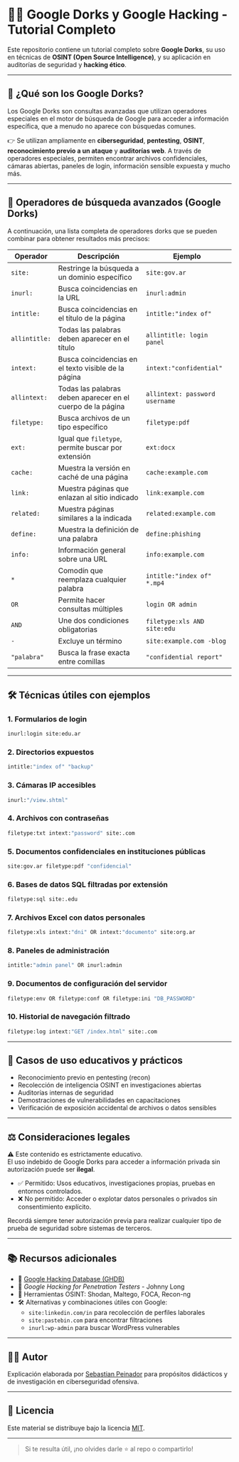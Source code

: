 # 🕵️‍♂️ Google Dorks y Google Hacking - Tutorial Completo

Este repositorio contiene un tutorial completo sobre **Google Dorks**, su uso en técnicas de **OSINT (Open Source Intelligence)**, y su aplicación en auditorías de seguridad y **hacking ético**.

---

## 📌 ¿Qué son los Google Dorks?

Los Google Dorks son consultas avanzadas que utilizan operadores especiales en el motor de búsqueda de Google para acceder a información específica, que a menudo no aparece con búsquedas comunes.

👉 Se utilizan ampliamente en **ciberseguridad**, **pentesting**, **OSINT**, **reconocimiento previo a un ataque** y **auditorías web**. A través de operadores especiales, permiten encontrar archivos confidenciales, cámaras abiertas, paneles de login, información sensible expuesta y mucho más.

---

## 🧠 Operadores de búsqueda avanzados (Google Dorks)

A continuación, una lista completa de operadores dorks que se pueden combinar para obtener resultados más precisos:

| Operador         | Descripción                                                   | Ejemplo                                     |
|------------------|---------------------------------------------------------------|---------------------------------------------|
| `site:`          | Restringe la búsqueda a un dominio específico                 | `site:gov.ar`                               |
| `inurl:`         | Busca coincidencias en la URL                                | `inurl:admin`                               |
| `intitle:`       | Busca coincidencias en el título de la página                | `intitle:"index of"`                        |
| `allintitle:`    | Todas las palabras deben aparecer en el título               | `allintitle: login panel`                   |
| `intext:`        | Busca coincidencias en el texto visible de la página         | `intext:"confidential"`                    |
| `allintext:`     | Todas las palabras deben aparecer en el cuerpo de la página  | `allintext: password username`              |
| `filetype:`      | Busca archivos de un tipo específico                          | `filetype:pdf`                              |
| `ext:`           | Igual que `filetype`, permite buscar por extensión           | `ext:docx`                                  |
| `cache:`         | Muestra la versión en caché de una página                    | `cache:example.com`                         |
| `link:`          | Muestra páginas que enlazan al sitio indicado                | `link:example.com`                          |
| `related:`       | Muestra páginas similares a la indicada                      | `related:example.com`                       |
| `define:`        | Muestra la definición de una palabra                         | `define:phishing`                           |
| `info:`          | Información general sobre una URL                            | `info:example.com`                          |
| `*`              | Comodín que reemplaza cualquier palabra                      | `intitle:"index of" *.mp4`                 |
| `OR`             | Permite hacer consultas múltiples                            | `login OR admin`                            |
| `AND`            | Une dos condiciones obligatorias                             | `filetype:xls AND site:edu`                 |
| `-`              | Excluye un término                                            | `site:example.com -blog`                    |
| `"palabra"`      | Busca la frase exacta entre comillas                         | `"confidential report"`                    |

---

## 🛠️ Técnicas útiles con ejemplos

### 1. Formularios de login
```bash
inurl:login site:edu.ar
```

### 2. Directorios expuestos
```bash
intitle:"index of" "backup"
```

### 3. Cámaras IP accesibles
```bash
inurl:"/view.shtml"
```

### 4. Archivos con contraseñas
```bash
filetype:txt intext:"password" site:.com
```

### 5. Documentos confidenciales en instituciones públicas
```bash
site:gov.ar filetype:pdf "confidencial"
```

### 6. Bases de datos SQL filtradas por extensión
```bash
filetype:sql site:.edu
```

### 7. Archivos Excel con datos personales
```bash
filetype:xls intext:"dni" OR intext:"documento" site:org.ar
```

### 8. Paneles de administración
```bash
intitle:"admin panel" OR inurl:admin
```

### 9. Documentos de configuración del servidor
```bash
filetype:env OR filetype:conf OR filetype:ini "DB_PASSWORD"
```

### 10. Historial de navegación filtrado
```bash
filetype:log intext:"GET /index.html" site:.com
```

---

## 🧪 Casos de uso educativos y prácticos

- Reconocimiento previo en pentesting (recon)
- Recolección de inteligencia OSINT en investigaciones abiertas
- Auditorías internas de seguridad
- Demostraciones de vulnerabilidades en capacitaciones
- Verificación de exposición accidental de archivos o datos sensibles

---

## ⚖️ Consideraciones legales

⚠️ Este contenido es estrictamente educativo.  
El uso indebido de Google Dorks para acceder a información privada sin autorización puede ser **ilegal**.

- ✅ Permitido: Usos educativos, investigaciones propias, pruebas en entornos controlados.
- ❌ No permitido: Acceder o explotar datos personales o privados sin consentimiento explícito.

Recordá siempre tener autorización previa para realizar cualquier tipo de prueba de seguridad sobre sistemas de terceros.

---

## 📚 Recursos adicionales

- 🔗 [Google Hacking Database (GHDB)](https://www.exploit-db.com/google-hacking-database/)
- 📘 *Google Hacking for Penetration Testers* - Johnny Long
- 🧰 Herramientas OSINT: Shodan, Maltego, FOCA, Recon-ng
- 🛠️ Alternativas y combinaciones útiles con Google:
  - `site:linkedin.com/in` para recolección de perfiles laborales
  - `site:pastebin.com` para encontrar filtraciones
  - `inurl:wp-admin` para buscar WordPress vulnerables

---

## 🧑‍🏫 Autor

Explicación elaborada por [Sebastian Peinador](https://www.linkedin.com/in/sebastian-j-peinador/) para propósitos didácticos y de investigación en ciberseguridad ofensiva.

---

## 📄 Licencia

Este material se distribuye bajo la licencia [MIT](LICENSE).

---

> Si te resulta útil, ¡no olvides darle ⭐ al repo o compartirlo!
